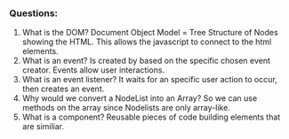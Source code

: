 ### Questions:
1. What is the DOM? Document Object Model = Tree Structure of Nodes showing the HTML. This allows the javascript to connect to the html elements.
2. What is an event? Is created by based on the specific chosen event creator. Events allow user interactions.
3. What is an event listener? It waits for an specific user action to occur, then creates an event. 
4. Why would we convert a NodeList into an Array? So we can use methods on the array since Nodelists are only array-like.
5. What is a component? Reusable pieces of code building elements that are similiar. 

